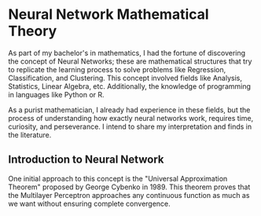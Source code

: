 # Neural Network Mathematical Theory
As part of my bachelor's in mathematics, I had the fortune of discovering the concept of Neural Networks; these are mathematical structures that try to replicate the learning process to solve problems like Regression, Classification, and Clustering. This concept involved fields like Analysis, Statistics, Linear Algebra, etc. Additionally, the knowledge of programming in languages like Python or R.

As a purist mathematician, I already had experience in these fields, but the process of understanding how exactly neural networks work, requires time, curiosity, and perseverance. I intend to share my interpretation and finds in the literature.

## Introduction to Neural Network
One initial approach to this concept is the "Universal Approximation Theorem" proposed by George Cybenko in 1989. This theorem proves that the Multilayer Perceptron approaches any continuous function as much as we want without ensuring complete convergence.
